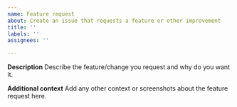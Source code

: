 ```yaml
---
name: Feature request
about: Create an issue that requests a feature or other improvement
title: ''
labels: ''
assignees: ''

---
```


**Description**
Describe the feature/change you request and why do you want it.

**Additional context**
Add any other context or screenshots about the feature request here.
